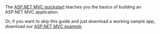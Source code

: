The [ASP.NET MVC quickstart](https://docs.microsoft.com/en-us/aspnet/mvc/overview/getting-started/introduction/getting-started) teaches you the basics of building an ASP.NET MVC application.

Or, if you want to skip this guide and just download a working sample app, download our [ASP.NET MVC example](https://github.com/okta/samples-js-angular/tree/master/okta-hosted-login).
